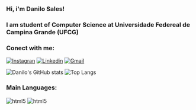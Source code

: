 ### Hi, i'm Danilo Sales!

### I am student of Computer Science at Universidade Federeal de Campina Grande (UFCG) 

### Conect with me:

[![Instagran](https://img.shields.io/badge/Instagram-E4405F?style=for-the-badge&logo=instagram&logoColor=white)](https://www.instagram.com/danilohsales_/)
[![Linkedin](https://img.shields.io/badge/LinkedIn-0077B5?style=for-the-badge&logo=linkedin&logoColor=white)]()
[![Gmail](https://img.shields.io/badge/Gmail-D14836?style=for-the-badge&logo=gmail&logoColor=white)](danilohenrique130842@gmail.com)

![Danilo's GitHub stats](https://github-readme-stats.vercel.app/api?username=danilohsales&show_icons=true&theme=transparent&hide_border=true&border_radius=4.5)
![Top Langs](https://github-readme-stats.vercel.app/api/top-langs/?username=danilohsales&layout=compact&theme=transparent&hide_border=true&border_radius=4.5)


### Main Languages:

<div style="display: inline_block">
    <img align="center" alt="html5" src="https://img.shields.io/badge/Python-3776AB?style=for-the-badge&logo=python&logoColor=white" />
    <img align="center" alt="html5" src="https://img.shields.io/badge/Java-ED8B00?style=for-the-badge&logo=openjdk&logoColor=white" />
</div><br/>


